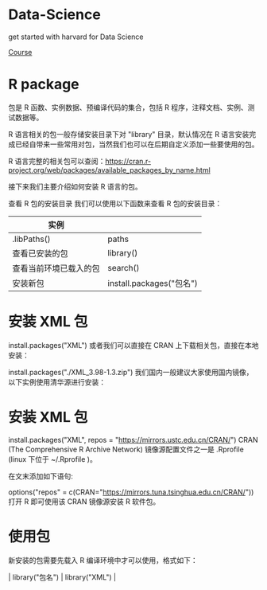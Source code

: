 # Data-Science
get started with harvard for Data Science<br>

[Course](https://www.edx.org/professional-certificate/harvardx-data-science)<br>


# R package


包是 R 函数、实例数据、预编译代码的集合，包括 R 程序，注释文档、实例、测试数据等。

R 语言相关的包一般存储安装目录下对 "library" 目录，默认情况在 R 语言安装完成已经自带来一些常用对包，当然我们也可以在后期自定义添加一些要使用的包。

R 语言完整的相关包可以查阅：https://cran.r-project.org/web/packages/available_packages_by_name.html

接下来我们主要介绍如何安装 R 语言的包。

查看 R 包的安装目录
我们可以使用以下函数来查看 R 包的安装目录：

|实例|   |
|------|-------|
|.libPaths()| paths |
| 查看已安装的包 | library() |
| 查看当前环境已载入的包 |  search()|
| 安装新包 | install.packages("包名") |

# 安装 XML 包
install.packages("XML")
或者我们可以直接在 CRAN 上下载相关包，直接在本地安装：

install.packages("./XML_3.98-1.3.zip")
我们国内一般建议大家使用国内镜像，以下实例使用清华源进行安装：

# 安装 XML 包
install.packages("XML", repos = "https://mirrors.ustc.edu.cn/CRAN/")
CRAN (The Comprehensive R Archive Network) 镜像源配置文件之一是 .Rprofile (linux 下位于 ~/.Rprofile )。

在文末添加如下语句:

options("repos" = c(CRAN="https://mirrors.tuna.tsinghua.edu.cn/CRAN/"))
打开 R 即可使用该 CRAN 镜像源安装 R 软件包。

# 使用包
新安装的包需要先载入 R 编译环境中才可以使用，格式如下：

| library("包名") | library("XML") |